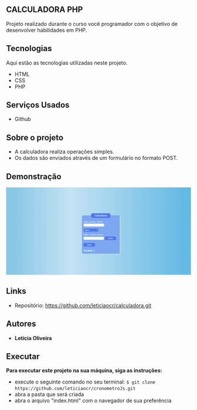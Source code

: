 ## CALCULADORA PHP
Projeto realizado durante o curso você programador com o objetivo de desenvolver habilidades em PHP. 


## Tecnologias

Aqui estão as tecnologias utilizadas neste projeto.

* HTML
* CSS 
* PHP

## Serviços Usados

* Github


## Sobre o projeto

* A calculadora realiza operações simples. 
* Os dados são enviados através de um formulário no formato POST. 


## Demonstração 



![Tela](https://github.com/leticiaocr/calculadora/blob/main/calcPHP.gif)




## Links  
  - Repositório: https://github.com/leticiaocr/calculadora.git

  ## Autores

  * **Letícia Oliveira** 



## Executar
**Para executar este projeto na sua máquina, siga as instruções:**

* execute o seguinte comando no seu terminal:
`$ git clone https://github.com/leticiaocr/cronometroJs.git `
* abra a pasta que será  criada
* abra o arquivo "index.html" com o navegador de sua preferência

